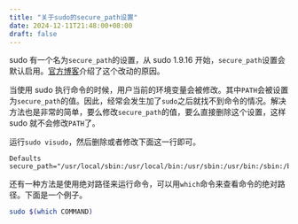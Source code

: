 ```yaml
---
title: "关于sudo的secure_path设置"
date: 2024-12-11T21:48:00+08:00
draft: false
---
```


sudo 有一个名为`secure_path`的设置，从 sudo 1.9.16 开始，`secure_path`设置会默认启用。[官方博客](https://www.sudo.ws/posts/2024/09/why-sudo-1.9.16-enables-secure_path-by-default/)介绍了这个改动的原因。

当使用 sudo 执行命令的时候，用户当前的环境变量会被修改。其中`PATH`会被设置为`secure_path`的值。因此，经常会发生加了`sudo`之后就找不到命令的情况。解决方法也是非常的简单，要么修改`secure_path`的值，要么直接删除这个设置，这样 sudo 就不会修改`PATH`了。

运行`sudo visudo`，然后删除或者修改下面这一行即可。

```
Defaults        secure_path="/usr/local/sbin:/usr/local/bin:/usr/sbin:/usr/bin:/sbin:/bin:/snap/bin"
```

还有一种方法是使用绝对路径来运行命令，可以用`which`命令来查看命令的绝对路径。下面是一个例子。

```bash
sudo $(which COMMAND)
```

